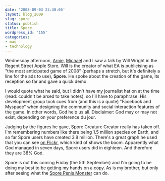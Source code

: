 ```yaml
---
date: '2008-09-03 23:30:06'
layout: blog_2009
slug: spore
status: publish
title: Spore
wordpress_id: '155'
categories:
- mac
- technology
---
```


Wednesday afternoon, [Arnie](http://twitter.com/avalentine/),
[Michael](http://michaelstech.wordpress.com/) and I saw a talk by Will Wright
in the Regent Street Apple Store. Will is the creator of what EA is
publicising as "the most anticipated game of 2008" (perhaps a stretch, but
it's definitely a line for the ads to use), **Spore**. He spoke about the
creation of the game, its reception so far and gave a quick demo.

I would quote what he said, but I didn't have my journalist hat on at the time
(read: couldn't be arsed to take notes), so I'll have to paraphrase. His
development group took cues from (and this is a quote) "Facebook and Myspace"
when designing the community and social interaction features of the game. In
other words, God help us all. Disclaimer: God may or may not exist, depending
on your preference du jour.

Judging by the figures he gave, Spore Creature Creator really has taken off.
I'm remembering numbers like there being 1.5 million species on Earth, and so
far Spore users have created 3.8 million. There's a great graph he used that
you can see [on Flickr](http://flickr.com/photos/ed209uk/2825171896/), which
kind of shows the boom. Apparently what God managed in seven days, Spore users
did in eighteen. And therefore they are 38% God.

Spore is out this coming Friday (the 5th September) and I'm going to be doing
my best to be getting my hands on a copy. As is my brother, but only after
seeing what the [Spore Penis Monster](http://youtube.com/watch?v=vPKvwd9vJZY)
can do.

